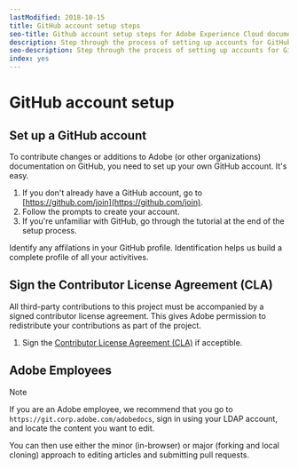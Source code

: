 ```yaml
---
lastModified: 2018-10-15
title: GitHub account setup steps
seo-title: Github account setup steps for Adobe Experience Cloud documentation
description: Step through the process of setting up accounts for GitHub, required in order to contribute content to Adobe documentation.
seo-description: Step through the process of setting up accounts for GitHub, required in order to contribute content to Adobe documentation.
index: yes
---
```


# GitHub account setup

## Set up a GitHub account

To contribute changes or additions to Adobe (or other organizations) documentation on GitHub, you need to set up your own GitHub account. It's easy.

1. If you don't already have a GitHub account, go to [https://github.com/join](https://github.com/join).
1. Follow the prompts to create your account. 
1. If you're unfamiliar with GitHub, go through the tutorial at the end of the setup process.

Identify any affilations in your GitHub profile. Identification helps us build a complete profile of all your activitives.

## Sign the Contributor License Agreement (CLA)

All third-party contributions to this project must be accompanied by a signed contributor license agreement. This gives Adobe permission to redistribute your contributions as part of the project. 

1. Sign the [Contributor License Agreement (CLA)](http://opensource.adobe.com/cla.html) if acceptible.

## Adobe Employees

>[!NOTE] 
>
>If you are an Adobe employee, we recommend that you go to `https://git.corp.adobe.com/adobedocs`, sign in using your LDAP account, and locate the content you want to edit. 
>
>You can then use either the minor (in-browser) or major (forking and local cloning) approach to editing articles and submitting pull requests.
